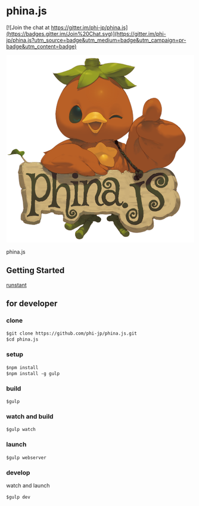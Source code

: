 # phina.js

[![Join the chat at https://gitter.im/phi-jp/phina.js](https://badges.gitter.im/Join%20Chat.svg)](https://gitter.im/phi-jp/phina.js?utm_source=badge&utm_medium=badge&utm_campaign=pr-badge&utm_content=badge)

![image](logo.png)

phina.js



## Getting Started

[runstant](http://goo.gl/xgyU6f)



## for developer

### clone

```
$git clone https://github.com/phi-jp/phina.js.git
$cd phina.js
```

### setup

```
$npm install
$npm install -g gulp
```

### build

```
$gulp
```

### watch and build

```
$gulp watch
```

### launch

```
$gulp webserver
```

### develop

watch and launch

```
$gulp dev
```
